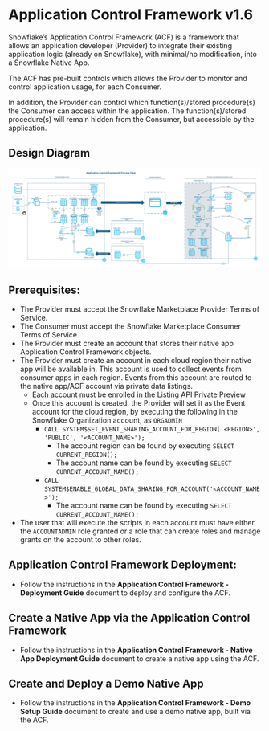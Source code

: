 # Application Control Framework v1.6

Snowflake’s Application Control Framework (ACF) is a framework that allows an application developer (Provider) to integrate their existing application logic (already on Snowflake), with minimal/no modification, into a Snowflake Native App.  

The ACF has pre-built controls which allows the Provider to monitor and control application usage, for each Consumer.

In addition, the Provider can control which function(s)/stored procedure(s) the Consumer can access within the application.  The function(s)/stored procedure(s) will remain hidden from the Consumer, but accessible by the application.

## Design Diagram
![Application Control Framework Design](img/acf_process_flow_diagram.png)

## Prerequisites:
- The Provider must accept the Snowflake Marketplace Provider Terms of Service.
- The Consumer must accept the Snowflake Marketplace Consumer Terms of Service.
- The Provider must create an account that stores their native app Application Control Framework objects.
- The Provider must create an account in each cloud region their native app will be available in. This account is used to collect events from consumer apps in each region.  Events from this account are routed to the native app/ACF account via private data listings.
  - Each account must be enrolled in the Listing API Private Preview
  - Once this account is created, the Provider will set it as the Event account for the cloud region, by executing the following in the Snowflake Organization account, as ```ORGADMIN```
    - ```CALL SYSTEM$SET_EVENT_SHARING_ACCOUNT_FOR_REGION('<REGION>', 'PUBLIC', '<ACCOUNT_NAME>');```
      - The account region can be found by executing ```SELECT CURRENT_REGION();```
      - The account name can be found by executing ```SELECT CURRENT_ACCOUNT_NAME();```
    - ```CALL SYSTEM$ENABLE_GLOBAL_DATA_SHARING_FOR_ACCOUNT('<ACCOUNT_NAME>');```
      - The account name can be found by executing ```SELECT CURRENT_ACCOUNT_NAME();```
- The user that will execute the scripts in each account must have either the ```ACCOUNTADMIN``` role granted or a role that can create roles and manage grants on the account to other roles.

## Application Control Framework Deployment:
 - Follow the instructions in the **Application Control Framework - Deployment Guide** document to deploy and configure the ACF.

## Create a Native App via the Application Control Framework
 - Follow the instructions in the **Application Control Framework - Native App Deployment Guide** document to create a native app using the ACF.

## Create and Deploy a Demo Native App
 - Follow the instructions in the **Application Control Framework - Demo Setup Guide** document to create and use a demo native app, built via the ACF.
